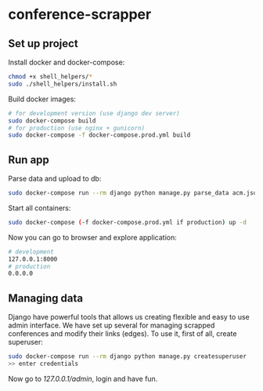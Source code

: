 # conference-scrapper

## Set up project
Install docker and docker-compose:
```bash
chmod +x shell_helpers/*
sudo ./shell_helpers/install.sh
```
Build docker images:
```bash
# for development version (use django dev server)
sudo docker-compose build
# for production (use nginx + gunicorn)
sudo docker-compose -f docker-compose.prod.yml build
```

## Run app
Parse data and upload to db:
```bash
sudo docker-compose run --rm django python manage.py parse_data acm.json wikicfp.json
```
Start all containers:
```bash
sudo docker-compose (-f docker-compose.prod.yml if production) up -d
```
Now you can go to browser and explore application:
```bash
# development
127.0.0.1:8000
# production
0.0.0.0
```
## Managing data
Django have powerful tools that allows us creating flexible and easy to use admin interface. 
We have set up several for managing scrapped conferences and modify their links (edges).
To use it, first of all, create superuser:
```bash
sudo docker-compose run --rm django python manage.py createsuperuser
>> enter credentials
```
Now go to *127.0.0.1/admin*, login and have fun.
